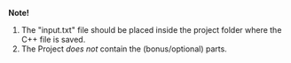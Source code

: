 **Note!**<br>
1. The "input.txt" file should be placed inside the project folder where the C++ file is saved.<br>
2. The Project *does not* contain the (bonus/optional) parts.
